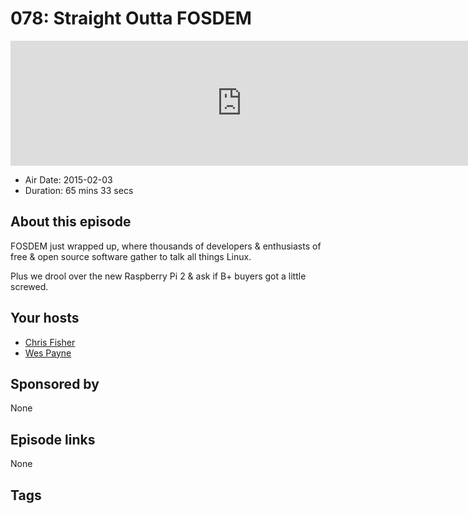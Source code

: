 # 078: Straight Outta FOSDEM

<iframe src="https://player.fireside.fm/v2/RUkczH-V+gViYTLw7?theme=dark" width="740" height="200" frameborder="0" scrolling="no"></iframe>

* Air Date: 2015-02-03
* Duration: 65 mins 33 secs

## About this episode

FOSDEM just wrapped up, where thousands of developers & enthusiasts of free & open source software gather to talk all things Linux. 

Plus we drool over the new Raspberry Pi 2 & ask if B+ buyers got a little screwed.

## Your hosts
* [Chris Fisher](https://linuxunplugged.com/hosts/chrislas)
* [Wes Payne](https://linuxunplugged.com/hosts/wes)

## Sponsored by

None



## Episode links

None



## Tags

